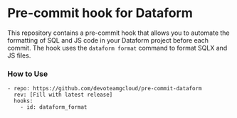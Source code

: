 # Pre-commit hook for Dataform


This repository contains a pre-commit hook that allows you to automate the formatting of SQL and JS code in your Dataform project before each commit. The hook uses the `dataform format` command to format SQLX and JS files.

### How to Use

```
- repo: https://github.com/devoteamgcloud/pre-commit-dataform
  rev: [Fill with latest release]
  hooks:
    - id: dataform_format
```
